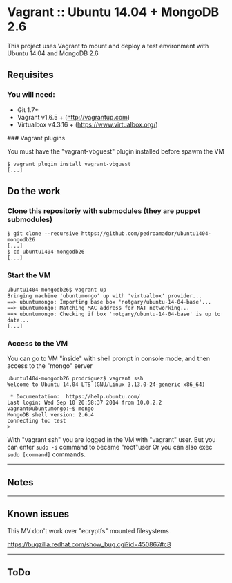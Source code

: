 # Vagrant :: Ubuntu 14.04 + MongoDB 2.6

This project uses Vagrant to mount and deploy a test environment with Ubuntu 14.04 and MongoDB 2.6

## Requisites

### You will need:

  * Git 1.7+
  * Vagrant v1.6.5 + (http://vagrantup.com)
  * Virtualbox v4.3.16 + (https://www.virtualbox.org/)

### Vagrant plugins

You must have the "vagrant-vbguest" plugin installed before spawm the VM

    $ vagrant plugin install vagrant-vbguest
    [...]

## Do the work

### Clone this repositoriy with submodules (they are puppet submodules)

    $ git clone --recursive https://github.com/pedroamador/ubuntu1404-mongodb26
    [...]
    $ cd ubuntu1404-mongodb26
    [...]

### Start the VM

    ubuntu1404-mongodb26$ vagrant up
    Bringing machine 'ubuntumongo' up with 'virtualbox' provider...
    ==> ubuntumongo: Importing base box 'notgary/ubuntu-14-04-base'...
    ==> ubuntumongo: Matching MAC address for NAT networking...
    ==> ubuntumongo: Checking if box 'notgary/ubuntu-14-04-base' is up to date...
    [...]

### Access to the VM

You can go to VM "inside" with shell prompt in console mode, and then access to the "mongo" server

    ubuntu1404-mongodb26 prodriguez$ vagrant ssh
    Welcome to Ubuntu 14.04 LTS (GNU/Linux 3.13.0-24-generic x86_64)

     * Documentation:  https://help.ubuntu.com/
    Last login: Wed Sep 10 20:58:37 2014 from 10.0.2.2
    vagrant@ubuntumongo:~$ mongo
    MongoDB shell version: 2.6.4
    connecting to: test
    > 

With "vagrant ssh" you are logged in the VM with "vagrant" user. 
But you can enter `sudo -i` command to became "root"user
Or you can also exec `sudo [command]` commands.

---

## Notes

---

## Known issues

This MV don't work over "ecryptfs" mounted filesystems

https://bugzilla.redhat.com/show_bug.cgi?id=450867#c8

---

## ToDo
